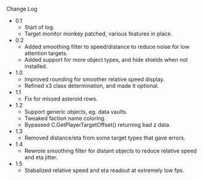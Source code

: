 
Change Log

* 0.1
  - Start of log.
  - Target monitor monkey patched, various features in place.
* 0.2
  - Added smoothing filter to speed/distance to reduce noise for low attention targets.
  - Added support for more object types, and hide shields when not installed.
* 1.0
  - Improved rounding for smoother relative speed display.
  - Refined x3 class determination, and made it optional.
* 1.1
  - Fix for missed asteroid rows.
* 1.2
  - Support generic objects, eg. data vaults.
  - Tweaked faction name coloring.
  - Bypassed C.GetPlayerTargetOffset() returning bad z data.
* 1.3
  - Removed distance/eta from some target types that gave errors.
* 1.4
  - Rewrote smoothing filter for distant objects to reduce relative speed and eta jitter.
* 1.5
  - Stabalized relative speed and eta readout at extremely low fps.